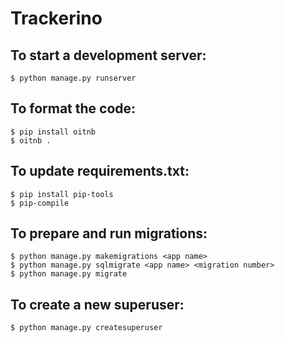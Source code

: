 # Trackerino

## To start a development server:
```
$ python manage.py runserver
```

## To format the code:
```
$ pip install oitnb
$ oitnb .
```

## To update requirements.txt:
```
$ pip install pip-tools
$ pip-compile
```

## To prepare and run migrations: 
```
$ python manage.py makemigrations <app name>
$ python manage.py sqlmigrate <app name> <migration number>
$ python manage.py migrate
```

## To create a new superuser:
```
$ python manage.py createsuperuser
```
